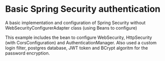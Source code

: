 # Basic Spring Security authentication
A basic implementation and configuration of Spring Security without WebSecurityConfigurerAdapter class (using Beans to configure)

This example includes the bean to configure WebSecurity, HttpSecurity (with CorsConfiguration) and AuthenticationManager.
Also used a custom login filter, postgres database, JWT token and BCrypt algoritm for the password encryption.
